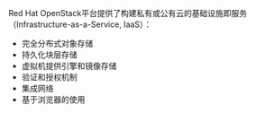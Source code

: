 Red Hat OpenStack平台提供了构建私有或公有云的基础设施即服务（Infrastructure-as-a-Service, IaaS）：

* 完全分布式对象存储
* 持久化块层存储
* 虚拟机提供引擎和镜像存储
* 验证和授权机制
* 集成网络
* 基于浏览器的使用